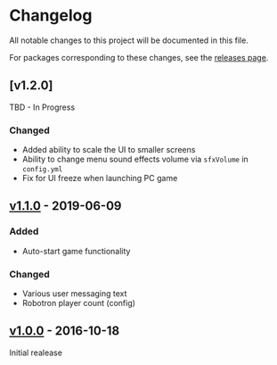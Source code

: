 # Changelog
All notable changes to this project will be documented in this file.

For packages corresponding to these changes, see the [releases page](https://github.com/Justin-Credible/nintendo-vs-frontend/releases).

## [v1.2.0]
TBD - In Progress
### Changed
- Added ability to scale the UI to smaller screens
- Ability to change menu sound effects volume via `sfxVolume` in `config.yml`
- Fix for UI freeze when launching PC game

## [v1.1.0](https://github.com/Justin-Credible/nintendo-vs-frontend/releases/tag/v1.1.0) - 2019-06-09
### Added
- Auto-start game functionality

### Changed
- Various user messaging text
- Robotron player count (config)

## [v1.0.0](https://github.com/Justin-Credible/nintendo-vs-frontend/releases/tag/v1.0.0) - 2016-10-18
Initial realease
